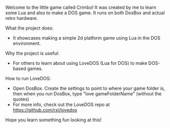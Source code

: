 Welcome to the little game called Crimbo!
It was created by me to learn some Lua and also to make a DOS game.
It runs on both DosBox and actual retro hardware.

What the project does:
- It showcases making a simple 2d platform game using Lua in the DOS environment.

Why the project is useful:
- For others to learn about using LoveDOS (Lua for DOS) to make DOS-based games.

How to run LoveDOS:
- Open DosBox. Create the settings to point to where your game folder is, then when you run DosBox, type "love gameFolderName" (without the quotes)
- For more info, check out the LoveDOS repo at https://github.com/rxi/lovedos

Hope you learn something fun looking at this!

